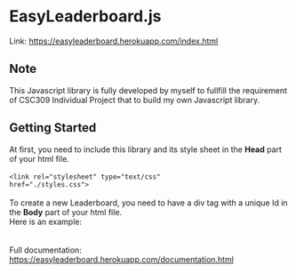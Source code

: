 # EasyLeaderboard.js

Link: https://easyleaderboard.herokuapp.com/index.html

## Note
This Javascript library is fully developed by myself to fullfill the requirement of CSC309 Individual Project that to build my own Javascript library.

## Getting Started

At first, you need to include this library and its style sheet in the <strong>Head</strong> part of your html file. <br>
<code><script defer type="text/javascript" src='EasyLeaderboard.js'></script></code> <br>
<code>&lt;link rel="stylesheet" type="text/css" href="./styles.css"&gt;</code> <br>
<br>
To create a new Leaderboard, you need to have a div tag with a unique Id in the <strong>Body</strong> part of your html file. <br>
Here is an example: <br>
<code><script defer type="text/javascript" src='EasyLeaderboard.js'></script></code> <br>
<br>
Full documentation: https://easyleaderboard.herokuapp.com/documentation.html <br>
